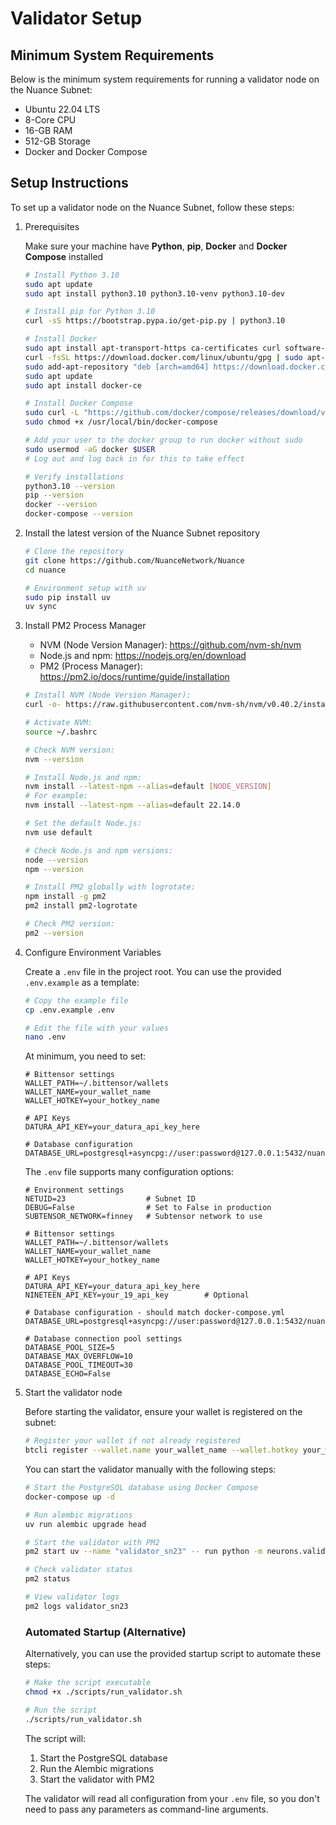 # Validator Setup

## Minimum System Requirements

Below is the minimum system requirements for running a validator node on the Nuance Subnet:

- Ubuntu 22.04 LTS
- 8-Core CPU
- 16-GB RAM
- 512-GB Storage
- Docker and Docker Compose

## Setup Instructions
To set up a validator node on the Nuance Subnet, follow these steps:

1. Prerequisites

    Make sure your machine have **Python**, **pip**, **Docker** and **Docker Compose** installed
    ```sh
    # Install Python 3.10
    sudo apt update
    sudo apt install python3.10 python3.10-venv python3.10-dev

    # Install pip for Python 3.10
    curl -sS https://bootstrap.pypa.io/get-pip.py | python3.10

    # Install Docker
    sudo apt install apt-transport-https ca-certificates curl software-properties-common
    curl -fsSL https://download.docker.com/linux/ubuntu/gpg | sudo apt-key add -
    sudo add-apt-repository "deb [arch=amd64] https://download.docker.com/linux/ubuntu $(lsb_release -cs) stable"
    sudo apt update
    sudo apt install docker-ce

    # Install Docker Compose
    sudo curl -L "https://github.com/docker/compose/releases/download/v2.24.6/docker-compose-$(uname -s)-$(uname -m)" -o /usr/local/bin/docker-compose
    sudo chmod +x /usr/local/bin/docker-compose

    # Add your user to the docker group to run docker without sudo
    sudo usermod -aG docker $USER
    # Log out and log back in for this to take effect

    # Verify installations
    python3.10 --version
    pip --version
    docker --version
    docker-compose --version
    ```

2. Install the latest version of the Nuance Subnet repository
    ```sh
    # Clone the repository
    git clone https://github.com/NuanceNetwork/Nuance
    cd nuance

    # Environment setup with uv
    sudo pip install uv
    uv sync
    ```

3. Install PM2 Process Manager

    - NVM (Node Version Manager): <https://github.com/nvm-sh/nvm>
    - Node.js and npm: <https://nodejs.org/en/download>
    - PM2 (Process Manager): <https://pm2.io/docs/runtime/guide/installation>

    ```sh
    # Install NVM (Node Version Manager):
    curl -o- https://raw.githubusercontent.com/nvm-sh/nvm/v0.40.2/install.sh | bash

    # Activate NVM:
    source ~/.bashrc

    # Check NVM version:
    nvm --version

    # Install Node.js and npm:
    nvm install --latest-npm --alias=default [NODE_VERSION]
    # For example:
    nvm install --latest-npm --alias=default 22.14.0

    # Set the default Node.js:
    nvm use default

    # Check Node.js and npm versions:
    node --version
    npm --version

    # Install PM2 globally with logrotate:
    npm install -g pm2
    pm2 install pm2-logrotate

    # Check PM2 version:
    pm2 --version
    ```

4. Configure Environment Variables

    Create a `.env` file in the project root. You can use the provided `.env.example` as a template:

    ```sh
    # Copy the example file
    cp .env.example .env
    
    # Edit the file with your values
    nano .env
    ```

    At minimum, you need to set:
    ```
    # Bittensor settings
    WALLET_PATH=~/.bittensor/wallets
    WALLET_NAME=your_wallet_name
    WALLET_HOTKEY=your_hotkey_name
    
    # API Keys
    DATURA_API_KEY=your_datura_api_key_here
    
    # Database configuration
    DATABASE_URL=postgresql+asyncpg://user:password@127.0.0.1:5432/nuance
    ```

    The `.env` file supports many configuration options:
    ```
    # Environment settings
    NETUID=23                  # Subnet ID
    DEBUG=False                # Set to False in production
    SUBTENSOR_NETWORK=finney   # Subtensor network to use

    # Bittensor settings
    WALLET_PATH=~/.bittensor/wallets
    WALLET_NAME=your_wallet_name
    WALLET_HOTKEY=your_hotkey_name

    # API Keys
    DATURA_API_KEY=your_datura_api_key_here
    NINETEEN_API_KEY=your_19_api_key        # Optional

    # Database configuration - should match docker-compose.yml
    DATABASE_URL=postgresql+asyncpg://user:password@127.0.0.1:5432/nuance
    
    # Database connection pool settings
    DATABASE_POOL_SIZE=5
    DATABASE_MAX_OVERFLOW=10
    DATABASE_POOL_TIMEOUT=30
    DATABASE_ECHO=False
    ```

5. Start the validator node

   Before starting the validator, ensure your wallet is registered on the subnet:
   ```sh
   # Register your wallet if not already registered
   btcli register --wallet.name your_wallet_name --wallet.hotkey your_wallet_hotkey --netuid 23
   ```

   You can start the validator manually with the following steps:

   ```sh
   # Start the PostgreSQL database using Docker Compose
   docker-compose up -d

   # Run alembic migrations
   uv run alembic upgrade head

   # Start the validator with PM2
   pm2 start uv --name "validator_sn23" -- run python -m neurons.validator.main
   
   # Check validator status
   pm2 status
   
   # View validator logs
   pm2 logs validator_sn23
   ```

   ### Automated Startup (Alternative)

   Alternatively, you can use the provided startup script to automate these steps:

   ```sh
   # Make the script executable
   chmod +x ./scripts/run_validator.sh

   # Run the script
   ./scripts/run_validator.sh
   ```

   The script will:
   1. Start the PostgreSQL database
   2. Run the Alembic migrations
   3. Start the validator with PM2

   The validator will read all configuration from your `.env` file, so you don't need to pass any parameters as command-line arguments.